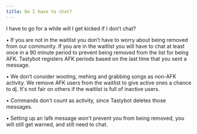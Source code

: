 ```yaml
---
title: Do I have to chat?
---
```

I have to go for a while will I get kicked if I don’t chat?

• If you are not in the waitlist you don’t have to worry about being removed from our community. If you are in the waitlist you will have to chat at least once in a 90 minute period to prevent being removed from the list for being AFK. Tastybot registers AFK periods based on the last time that you sent a message.
 
• We don’t consider wooting, mehing and grabbing songs as non-AFK activity. We remove AFK users from the waitlist to give active ones a chance to dj. It's not fair on others if the waitlist is full of inactive users.

• Commands don't count as activity, since Tastybot deletes those messages.

• Setting up an !afk message won't prevent you from being removed, you will still get warned, and still need to chat.
